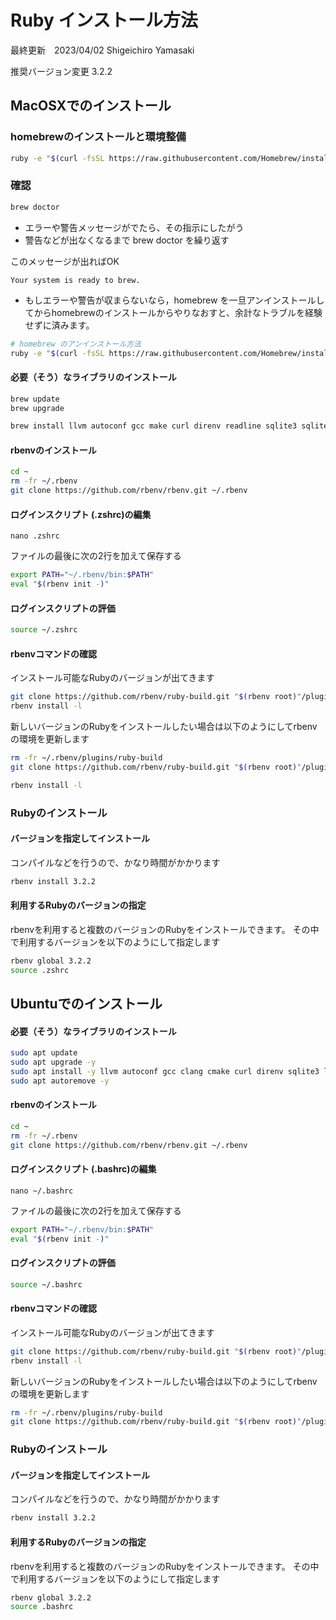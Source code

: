 # Ruby インストール方法

最終更新　2023/04/02 Shigeichiro Yamasaki

推奨バージョン変更 3.2.2

## MacOSXでのインストール

### homebrewのインストールと環境整備

```bash
ruby -e "$(curl -fsSL https://raw.githubusercontent.com/Homebrew/install/master/install)"
```

### 確認

```bash
brew doctor
```

* エラーや警告メッセージがでたら、その指示にしたがう
* 警告などが出なくなるまで brew doctor を繰り返す

このメッセージが出ればOK

```
Your system is ready to brew.
```

* もしエラーや警告が収まらないなら，homebrew を一旦アンインストールしてからhomebrewのインストールからやりなおすと、余計なトラブルを経験せずに済みます。

```bash
# homebrew のアンインストール方法
ruby -e "$(curl -fsSL https://raw.githubusercontent.com/Homebrew/install/master/uninstall)"
```

#### 必要（そう）なライブラリのインストール

```bash
brew update
brew upgrade

brew install llvm autoconf gcc make curl direnv readline sqlite3 sqlite-utils libsigsegv leveldb zlib zlib-ng git nodejs node npm m4 wget curl rbenv libyaml
```

#### rbenvのインストール

```bash
cd ~
rm -fr ~/.rbenv
git clone https://github.com/rbenv/rbenv.git ~/.rbenv
```

#### ログインスクリプト (.zshrc)の編集

`nano .zshrc`

ファイルの最後に次の2行を加えて保存する

```bash
export PATH="~/.rbenv/bin:$PATH"
eval "$(rbenv init -)"
```

#### ログインスクリプトの評価

```bash
source ~/.zshrc
```

#### rbenvコマンドの確認

インストール可能なRubyのバージョンが出てきます

```bash
git clone https://github.com/rbenv/ruby-build.git "$(rbenv root)"/plugins/ruby-build
rbenv install -l

```

新しいバージョンのRubyをインストールしたい場合は以下のようにしてrbenvの環境を更新します

```bash
rm -fr ~/.rbenv/plugins/ruby-build
git clone https://github.com/rbenv/ruby-build.git "$(rbenv root)"/plugins/ruby-build

rbenv install -l
```

### Rubyのインストール

#### バージョンを指定してインストール


コンパイルなどを行うので、かなり時間がかかります

```bash
rbenv install 3.2.2
```

#### 利用するRubyのバージョンの指定

rbenvを利用すると複数のバージョンのRubyをインストールできます。
その中で利用するバージョンを以下のようにして指定します

```bash
rbenv global 3.2.2
source .zshrc 
```

## Ubuntuでのインストール

#### 必要（そう）なライブラリのインストール

```bash
sudo apt update
sudo apt upgrade -y
sudo apt install -y llvm autoconf gcc clang cmake curl direnv sqlite3 libsqlite3-dev git nodejs m4 libssl-dev zlib1g-dev cmdtest build-essential wget imagemagick libreadline-dev libyaml-dev
sudo apt autoremove -y
```

#### rbenvのインストール

```bash
cd ~
rm -fr ~/.rbenv
git clone https://github.com/rbenv/rbenv.git ~/.rbenv
```

#### ログインスクリプト (.bashrc)の編集

`nano ~/.bashrc`

ファイルの最後に次の2行を加えて保存する

```bash
export PATH="~/.rbenv/bin:$PATH"
eval "$(rbenv init -)"
```

#### ログインスクリプトの評価

```bash
source ~/.bashrc
```

#### rbenvコマンドの確認

インストール可能なRubyのバージョンが出てきます

```bash
git clone https://github.com/rbenv/ruby-build.git "$(rbenv root)"/plugins/ruby-build
rbenv install -l

```

新しいバージョンのRubyをインストールしたい場合は以下のようにしてrbenvの環境を更新します

```bash
rm -fr ~/.rbenv/plugins/ruby-build
git clone https://github.com/rbenv/ruby-build.git "$(rbenv root)"/plugins/ruby-build
```

### Rubyのインストール

#### バージョンを指定してインストール

コンパイルなどを行うので、かなり時間がかかります

```bash
rbenv install 3.2.2
```

#### 利用するRubyのバージョンの指定

rbenvを利用すると複数のバージョンのRubyをインストールできます。
その中で利用するバージョンを以下のようにして指定します

```bash
rbenv global 3.2.2
source .bashrc 
```


